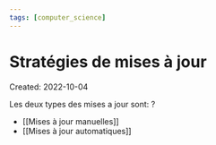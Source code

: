 ```yaml
---
tags: [computer_science] 
---
```

# Stratégies de mises à jour
Created: 2022-10-04

Les deux types des mises a jour sont:
?
- [[Mises à jour manuelles]]
- [[Mises à jour automatiques]]
<!--SR:!2024-08-16,297,290-->